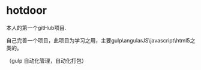 # hotdoor

本人的第一个gitHub项目.

自己完善一个项目，此项目为学习之用，主要gulp\angularJS\javascript\html5之类的。

（gulp 自动化管理，自动化打包）
